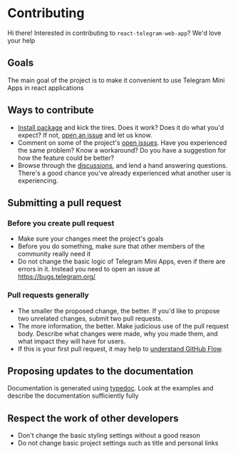 # Contributing

Hi there! Interested in contributing to `react-telegram-web-app`? We'd love your help

## Goals

The main goal of the project is to make it convenient to use Telegram Mini Apps in react applications

## Ways to contribute

- [Install package](./README.md#-installation--get-started) and kick the tires. Does it work? Does it do what you'd expect? If not, [open an issue](https://github.com/vkruglikov/react-telegram-web-app/issues) and let us know.
- Comment on some of the project's [open issues](https://github.com/vkruglikov/react-telegram-web-app/issues). Have you experienced the same problem? Know a workaround? Do you have a suggestion for how the feature could be better?
- Browse through the [discussions](https://github.com/vkruglikov/react-telegram-web-app/discussions), and lend a hand answering questions. There's a good chance you've already experienced what another user is experiencing.

## Submitting a pull request

### Before you create pull request

- Make sure your changes meet the project's goals
- Before you do something, make sure that other members of the community really need it
- Do not change the basic logic of Telegram Mini Apps, even if there are errors in it. Instead you need to open an issue at https://bugs.telegram.org/

### Pull requests generally

- The smaller the proposed change, the better. If you'd like to propose two unrelated changes, submit two pull requests.
- The more information, the better. Make judicious use of the pull request body. Describe what changes were made, why you made them, and what impact they will have for users.
- If this is your first pull request, it may help to [understand GitHub Flow](https://guides.github.com/introduction/flow/).

## Proposing updates to the documentation

Documentation is generated using [typedoc](https://typedoc.org/guides/overview/).
Look at the examples and describe the documentation sufficiently fully

## Respect the work of other developers

- Don't change the basic styling settings without a good reason
- Do not change basic project settings such as title and personal links
